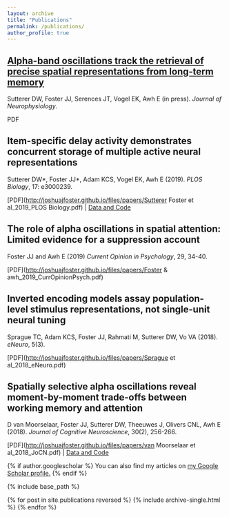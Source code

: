 ```yaml
---
layout: archive
title: "Publications"
permalink: /publications/
author_profile: true
---
```




## [Alpha-band oscillations track the retrieval of precise spatial representations from long-term memory](https://www.physiology.org/doi/abs/10.1152/jn.00268.2019)

Sutterer DW, Foster JJ, Serences JT, Vogel EK, Awh E (in press). *Journal of Neurophysiology*.

PDF

## Item-specific delay activity demonstrates concurrent storage of multiple active neural representations

Sutterer DW\*, Foster JJ\*, Adam KCS, Vogel EK, Awh E (2019). *PLOS Biology*, 17: e3000239. 

[PDF](http://joshuajfoster.github.io/files/papers/Sutterer Foster et al_2019_PLOS Biology.pdf) \| [Data and Code](https://osf.io/47cmn/)



## The role of alpha oscillations in spatial attention: Limited evidence for a suppression account

Foster JJ and Awh E (2019) *Current Opinion in Psychology*, 29, 34-40. 

[PDF](http://joshuajfoster.github.io/files/papers/Foster & awh_2019_CurrOpinionPsych.pdf)

## Inverted encoding models assay population-level stimulus representations, not single-unit neural tuning

Sprague TC, Adam KCS, Foster JJ, Rahmati M, Sutterer DW, Vo VA (2018). *eNeuro*, 5(3). 

[PDF](http://joshuajfoster.github.io/files/papers/Sprague et al_2018_eNeuro.pdf)

## Spatially selective alpha oscillations reveal moment-by-moment trade-offs between working memory and attention

D van Moorselaar, Foster JJ, Sutterer DW, Theeuwes J, Olivers CNL, Awh E (2018). *Journal of Cognitive Neuroscience*, 30(2), 256-266. 

[PDF](http://joshuajfoster.github.io/files/papers/van Moorselaar et al_2018_JoCN.pdf) | [Data and Code](https://osf.io/56rzh/)





{% if author.googlescholar %}
  You can also find my articles on <u><a href="{{author.googlescholar}}">my Google Scholar profile</a>.</u>
{% endif %}

{% include base_path %}

{% for post in site.publications reversed %}
  {% include archive-single.html %}
{% endfor %}
